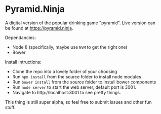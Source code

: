 # Pyramid.Ninja
A digital version of the popular drinking game "pyramid". Live version can be found at https://pyramid.ninja.

Dependancies:
* Node 8 (specifically, maybe use `NVM` to get the right one)
* Bower

Install Intructions:
* Clone the repo into a lovely folder of your choosing
* Run `npm install` from the source folder to install node modules
* Run `bower install` from the source folder to install bower components
* Run `node server` to start the web server, default port is 3001.
* Navigate to http://localhost:3001 to see pretty things.

This thing is still super alpha, so feel free to submit issues and other fun stuff.
